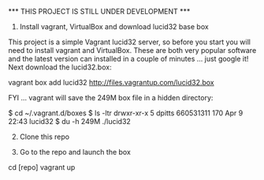 *** THIS PROJECT IS STILL UNDER DEVELOPMENT ***

1) Install vagrant, VirtualBox  and download lucid32 base box

This project is a simple Vagrant lucid32 server, so before you start you will need to install vagrant and VirtualBox. These are both very popular software and the latest version can installed in a couple of minutes ... just google it!
Next download the lucid32.box:

  vagrant box add lucid32 http://files.vagrantup.com/lucid32.box

FYI ... vagrant will save the 249M box file in a hidden directory:

  $ cd ~/.vagrant.d/boxes
  $ ls -ltr
  drwxr-xr-x  5 dpitts  660531311  170 Apr  9 22:43 lucid32
  $ du -h
  249M  ./lucid32

2) Clone this repo

3) Go to the repo and launch the box

  cd [repo]
  vagrant up
